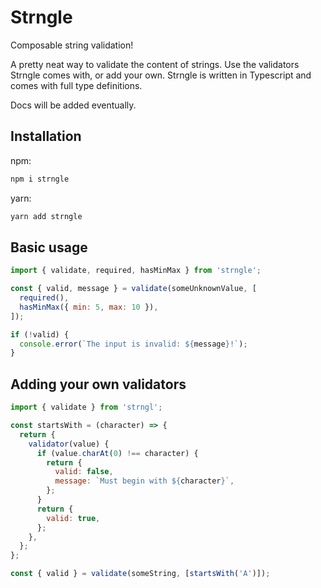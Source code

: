 # Strngle

Composable string validation!

A pretty neat way to validate the content of strings. Use the validators Strngle comes with, or add your own. Strngle is written in Typescript and comes with full type definitions.

Docs will be added eventually.

## Installation

npm:

```bash
npm i strngle
```

yarn:

```bash
yarn add strngle
```

## Basic usage

```js
import { validate, required, hasMinMax } from 'strngle';

const { valid, message } = validate(someUnknownValue, [
  required(),
  hasMinMax({ min: 5, max: 10 }),
]);

if (!valid) {
  console.error(`The input is invalid: ${message}!`);
}
```

## Adding your own validators

```js
import { validate } from 'strngl';

const startsWith = (character) => {
  return {
    validator(value) {
      if (value.charAt(0) !== character) {
        return {
          valid: false,
          message: `Must begin with ${character}`,
        };
      }
      return {
        valid: true,
      };
    },
  };
};

const { valid } = validate(someString, [startsWith('A')]);
```
